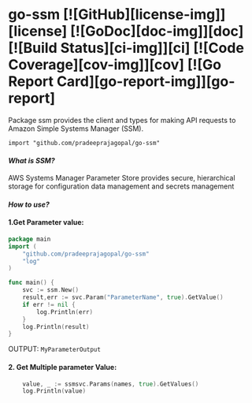 # go-ssm [![GitHub][license-img]][license] [![GoDoc][doc-img]][doc] [![Build Status][ci-img]][ci] [![Code Coverage][cov-img]][cov] [![Go Report Card][go-report-img]][go-report]

Package ssm provides the client and types for making API requests to Amazon Simple Systems Manager (SSM). 

    import "github.com/pradeeprajagopal/go-ssm"
#### *What is SSM?*

AWS Systems Manager Parameter Store provides secure, hierarchical storage for configuration data management and secrets management

#### *How to use?*

#### 1.Get Parameter value:
```go
package main
import (
    "github.com/pradeeprajagopal/go-ssm"
    "log"
)

func main() {
	svc := ssm.New()
	result,err := svc.Param("ParameterName", true).GetValue()
	if err != nil {
		log.Println(err)
	}
	log.Println(result)
}
```

OUTPUT:
`MyParameterOutput`

#### 2. Get Multiple parameter Value:

```go
	value, _ := ssmsvc.Params(names, true).GetValues()
	log.Println(value)
```

